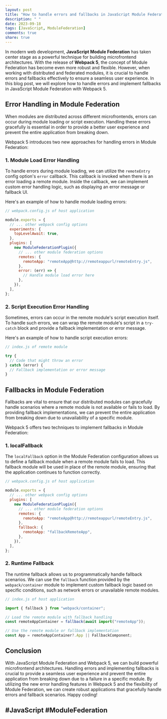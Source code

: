```yaml
---
layout: post
title: "How to handle errors and fallbacks in JavaScript Module Federation with Webpack 5"
description: " "
date: 2023-09-18
tags: [JavaScript, ModuleFederation]
comments: true
share: true
---
```


In modern web development, **JavaScript Module Federation** has taken center stage as a powerful technique for building microfrontend architectures. With the release of **Webpack 5**, the concept of Module Federation has become even more robust and flexible. However, when working with distributed and federated modules, it is crucial to handle errors and fallbacks effectively to ensure a seamless user experience. In this blog post, we will explore how to handle errors and implement fallbacks in JavaScript Module Federation with Webpack 5.

## Error Handling in Module Federation

When modules are distributed across different microfrontends, errors can occur during module loading or script execution. Handling these errors gracefully is essential in order to provide a better user experience and prevent the entire application from breaking down.

Webpack 5 introduces two new approaches for handling errors in Module Federation:

### 1. Module Load Error Handling

To handle errors during module loading, we can utilize the `remoteEntry` config option's `error` callback. This callback is invoked when there is an error loading a remote module. Inside the callback, we can implement custom error handling logic, such as displaying an error message or fallback UI.

Here's an example of how to handle module loading errors:

```javascript
// webpack.config.js of host application

module.exports = {
  // ... other webpack config options
  experiments: {
    topLevelAwait: true,
  },
  plugins: [
    new ModuleFederationPlugin({
      // ... other module federation options
      remotes: {
        remoteApp: "remoteApp@http://remoteappurl/remoteEntry.js",
      },
      error: (err) => {
        // Handle module load error here
      },
    }),
  ],
};
```

### 2. Script Execution Error Handling

Sometimes, errors can occur in the remote module's script execution itself. To handle such errors, we can wrap the remote module's script in a `try-catch` block and provide a fallback implementation or error message.

Here's an example of how to handle script execution errors:

```javascript
// index.js of remote module

try {
  // Code that might throw an error
} catch (error) {
  // Fallback implementation or error message
}
```

## Fallbacks in Module Federation

Fallbacks are vital to ensure that our distributed modules can gracefully handle scenarios where a remote module is not available or fails to load. By providing fallback implementations, we can prevent the entire application from breaking down due to unavailability of a specific module.

Webpack 5 offers two techniques to implement fallbacks in Module Federation:

### 1. localFallback

The `localFallback` option in the Module Federation configuration allows us to define a fallback module when a remote module fails to load. This fallback module will be used in place of the remote module, ensuring that the application continues to function correctly.

```javascript
// webpack.config.js of host application

module.exports = {
  // ... other webpack config options
  plugins: [
    new ModuleFederationPlugin({
      // ... other module federation options
      remotes: {
        remoteApp: "remoteApp@http://remoteappurl/remoteEntry.js",
      },
      fallback: {
        remoteApp: "fallbackRemoteApp",
      },
    }),
  ],
};
```

### 2. Runtime Fallback

The runtime fallback allows us to programmatically handle fallback scenarios. We can use the `fallback` function provided by the `webpack/container` module to implement custom fallback logic based on specific conditions, such as network errors or unavailable remote modules.

```javascript
// index.js of host application

import { fallback } from "webpack/container";

// Load the remote module with fallback handling
const remoteAppContainer = fallback(await import("remoteApp"));

// Use the remote module or fallback implementation
const App = remoteAppContainer?.App || FallbackComponent;
```

## Conclusion

With JavaScript Module Federation and Webpack 5, we can build powerful microfrontend architectures. Handling errors and implementing fallbacks is crucial to provide a seamless user experience and prevent the entire application from breaking down due to a failure in a specific module. By utilizing the new error handling features in Webpack 5 and the flexibility of Module Federation, we can create robust applications that gracefully handle errors and fallback scenarios. Happy coding!

## #JavaScript #ModuleFederation
